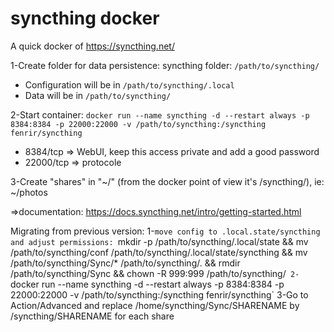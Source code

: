 # syncthing docker

A quick docker of https://syncthing.net/

1-Create folder for data persistence: syncthing folder: `/path/to/syncthing/`
 - Configuration will be in `/path/to/syncthing/.local`
 - Data will be in `/path/to/syncthing/`

2-Start container: `docker run --name syncthing -d --restart always -p 8384:8384 -p 22000:22000 -v /path/to/syncthing:/syncthing fenrir/syncthing`

 - 8384/tcp => WebUI, keep this access private and add a good password
 - 22000/tcp => protocole

3-Create "shares" in "~/" (from the docker point of view it's /syncthing/), ie: ~/photos

=>documentation: https://docs.syncthing.net/intro/getting-started.html

Migrating from previous version:
1-`move config to .local.state/syncthing and adjust permissions: `mkdir -p /path/to/syncthing/.local/state && mv /path/to/syncthing/conf /path/to/syncthing/.local/state/syncthing && mv /path/to/syncthing/Sync/* /path/to/syncthing/. && rmdir /path/to/syncthing/Sync && chown -R 999:999 /path/to/syncthing/`
2-`docker run --name syncthing -d --restart always -p 8384:8384 -p 22000:22000 -v /path/to/syncthing:/syncthing fenrir/syncthing`
3-Go to Action/Advanced and replace /home/syncthing/Sync/SHARENAME by /syncthing/SHARENAME for each share
